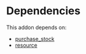 # Dependencies

This addon depends on:

- [purchase_stock](https://github.com/bringout/oca-ocb-warehouse)
- [resource](https://github.com/bringout/oca-ocb-core)
